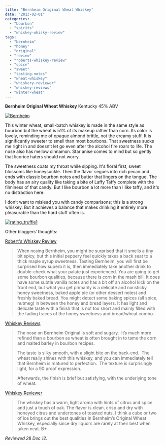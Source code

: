 ```yaml
---
title: "Bernheim Original Wheat Whiskey"
date: "2013-02-01"
categories:
  - "bourbon"
  - "spirits"
  - "whiskey-whisky-review"
tags:
  - "bernheim"
  - "honey"
  - "original"
  - "review"
  - "roberts-whiskey-review"
  - "spice"
  - "sweet"
  - "tasting-notes"
  - "wheat-whiskey"
  - "whiskery-reviewer"
  - "whiskey-reviews"
  - "winter-wheat"
---
```


**Bernheim Original Wheat Whiskey** Kentucky 45% ABV

[![Bernheim](http://s3.amazonaws.com/thegourmez-wpmedia/2013/01/Bernheim.jpg)](http://www.rebeccagomezfarrell.com/2013/02/bernheim-original-wheat-whiskey/bernheim/)

This winter wheat, small-batch whiskey is made in the same style as bourbon but the wheat is 51% of its makeup rather than corn. Its color is lovely, reminding me of opaque almond brittle, not the creamy stuff. It is significantly sweeter to smell than most bourbons. That sweetness sucks me right in and doesn’t let go even after the alcohol fire roars to life. The nose also has mellow cinnamon. Star anise comes to mind but so gently that licorice haters should not worry.

The sweetness coats my throat while sipping. It's floral first, sweet blossoms like honeysuckle. Then the flavor segues into rich pecan and ends with classic bourbon notes and butter that lingers on the tongue. The body has an airy quality like taking a bite of Laffy Taffy complete with the filminess of that candy. But I like bourbon a lot more than I like taffy, and it's no distraction here.

I don’t want to mislead you with candy comparisons; this is a strong whiskey. But it achieves a balance that makes drinking it entirely more pleasurable than the hard stuff often is.

[![rating_truffle1](http://s3.amazonaws.com/thegourmez-wpmedia/2009/02/rating_truffle1.gif)](http://www.rebeccagomezfarrell.com/2009/02/silk-hope-winery-nc-traminette-2007/rating_truffle1/)

Other bloggers’ thoughts:

[Robert's Whiskey Review](http://wowbobwow32.com/2013/01/02/bernheim-wheat-whiskey/)

> When nosing Bernheim, you might be surprised that it smells a tiny bit spicy, but this initial peppery feel quickly takes a back seat to a thick maple syrup sweetness. Tasting Bernheim, you will first be surprised how superb it is, then immediately take another drink to double-check what your palate just experienced. You are going to get some bourbon qualities, because there is corn in the mash bill. It does have some subtle vanilla notes and has a bit off an alcohol kick on the front end, but what you get primarily is a delicate and nonsticky honey sweetness, baked apple pie (or other dessert notes) and freshly baked bread. You might detect some baking spices (all spice, nutmeg) in between the honey and bread layers. It has light and delicate taste with a finish that is not too short and mainly filled with the fading traces of the honey sweetness and bread/wheat combo.

[Whiskey Reviews](http://whiskey-reviews.com/2012/04/bernheim-original-wheat-whiskey-review/)

> The nose on Bernheim Original is soft and sugary.  It’s much more refined than a bourbon as wheat is often brought in to tame the corn and malted barley in bourbon recipes.
>
> The taste is silky smooth, with a slight bite on the back-end.  The wheat really shines with this whiskey, and you can immediately tell that Bernheim is matured to perfection.  The texture is surprisingly light, for a 90 proof expression.
>
> Afterwards, the finish is brief but satisfying, with the underlying tone of wheat.

[Whiskey Reviewer](http://whiskeyreviewer.com/2011/05/bernheim-original-wheat-whiskey-review/)

> The whiskey has a warm, light aroma with hints of citrus and spice and just a touch of oak. The flavor is clean, crisp and dry with honeyed citrus and undertones of toasted nuts. I think a cube or two of ice brings out the best qualities in Bernheim’s Original Wheat Whiskey, especially since dry liquors are rarely at their best when taken neat. B+

_Reviewed 28 Dec 12._
